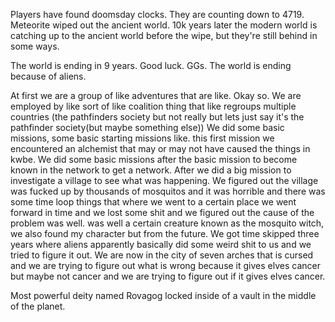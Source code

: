 Players have found doomsday clocks. They are counting down to 4719. Meteorite wiped out the ancient world. 10k years later the modern world is catching up to the ancient world before the wipe, but they're still behind in some ways. 

The world is ending in 9 years. Good luck. GGs. The world is ending because of aliens. 


At first we are a group of like adventures that are like. Okay so. We are employed by like sort of like coalition thing that like regroups multiple countries (the pathfinders society but not really but lets just say it's the pathfinder society(but maybe something else)) We did some basic missions, some basic starting missions like. this first mission we encountered an alchemist that may or may not have caused the things in kwbe. We did some basic missions after the basic mission to become known in the network to get a network. After we did a big mission to investigate a village to see what was happening. We figured out the village was fucked up by thousands of mosquitos and it was horrible and there was some time loop things that where we went to a certain place we went forward in time and we lost some shit and we figured out the cause of the problem was well. was well a certain creature known as the mosquito witch, we also found my character but from the future. We got time skipped three years where aliens apparently basically did some weird shit to us and we tried to figure it out. We are now in the city of seven arches that is cursed and we are trying to figure out what is wrong because it gives elves cancer but maybe not cancer and we are trying to figure out if it gives elves cancer.   


Most powerful deity named Rovagog locked inside of a vault in the middle of the planet. 
